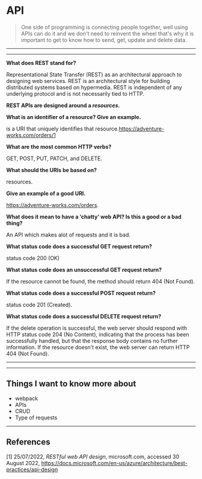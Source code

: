 # API

> One side of programming is connecting people together, well using APIs can do it and we don't need to reinvent the wheel that's why it is important to get to know how to send, get, update and delete data.

---
---

**What does REST stand for?**

Representational State Transfer (REST) as an architectural approach to designing web services. REST is an architectural style for building distributed systems based on hypermedia. REST is independent of any underlying protocol and is not necessarily tied to HTTP.

**REST APIs are designed around a _resources_.**

**What is an identifier of a resource? Give an example.**

is a URI that uniquely identifies that resource.https://adventure-works.com/orders/1

**What are the most common HTTP verbs?**

GET, POST, PUT, PATCH, and DELETE.

**What should the URIs be based on?**

resources.

**Give an example of a good URI.**

https://adventure-works.com/orders.

**What does it mean to have a ‘chatty’ web API? Is this a good or a bad thing?**

An API which makes alot of requests and it is bad.

**What status code does a successful GET request return?**

status code 200 (OK)

**What status code does an unsuccessful GET request return?**

If the resource cannot be found, the method should return 404 (Not Found).

**What status code does a successful POST request return?**

status code 201 (Created).

**What status code does a successful DELETE request return?**

If the delete operation is successful, the web server should respond with HTTP status code 204 (No Content), indicating that the process has been successfully handled, but that the response body contains no further information. If the resource doesn't exist, the web server can return HTTP 404 (Not Found).

---
---

## Things I want to know more about

- webpack
- APIs
- CRUD
- Type of requests

 ---

## References

[1]  25/07/2022, _RESTful web API design_, microsoft.com, accessed 30 August 2022, <https://docs.microsoft.com/en-us/azure/architecture/best-practices/api-design>
